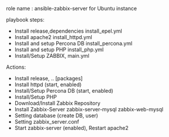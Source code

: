 role name : ansible-zabbix-server for Ubuntu instance 

playbook steps:
* Install release,dependencies
install_epel.yml
* Install apache2
install_httpd.yml
* Install and setup Percona DB
install_percona.yml
* Install and setup PHP
install_php.yml
* Install/Setup ZABBIX,
main.yml

Actions:
* Install release, .. [packages]
* Install httpd (start, enabled)
* Install/Setup Percona DB (start, enabled)
* Install/Setup PHP
* Download/Install Zabbix Repository
* Install Zabbix-Server
        zabbix-server-mysql
        zabbix-web-mysql
* Setting database (create DB, user)
* Setting zabbix_server.conf
* Start zabbix-server (enabled), Restart apache2
